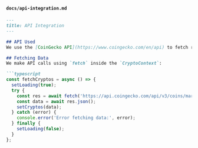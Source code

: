 
#### `docs/api-integration.md`
```md
---
title: API Integration
---

## API Used
We use the [CoinGecko API](https://www.coingecko.com/en/api) to fetch real-time cryptocurrency prices.

## Fetching Data
We make API calls using `fetch` inside the `CryptoContext`:

```typescript
const fetchCryptos = async () => {
  setLoading(true);
  try {
    const res = await fetch('https://api.coingecko.com/api/v3/coins/markets?vs_currency=usd');
    const data = await res.json();
    setCryptos(data);
  } catch (error) {
    console.error('Error fetching data:', error);
  } finally {
    setLoading(false);
  }
};
